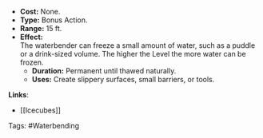 
- **Cost:** None.
- **Type:** Bonus Action.
- **Range:** 15 ft.
- **Effect:**  
    The waterbender can freeze a small amount of water, such as a puddle or a drink-sized volume. The higher the Level the more water can be frozen.
    - **Duration:** Permanent until thawed naturally.
    - **Uses:** Create slippery surfaces, small barriers, or tools.


**Links**:
- [[Icecubes]]

Tags:
#Waterbending